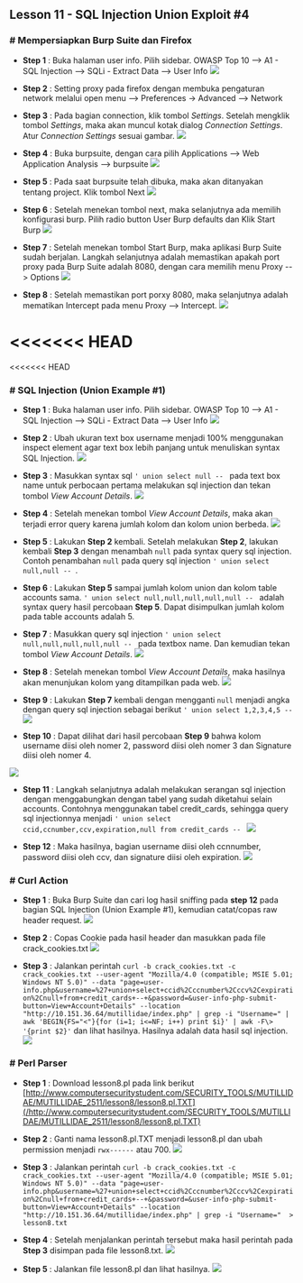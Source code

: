 Lesson 11 - SQL Injection Union Exploit #4
-------

### # Mempersiapkan Burp Suite dan Firefox

- **Step 1** : Buka halaman user info. Pilih sidebar. OWASP Top 10 --> A1 - SQL Injection --> SQLi - Extract Data --> User Info
![](/assets/lesson-7/VirtualBox_kali_19_12_2017_03_01_34.png)


-  **Step 2** : Setting proxy pada firefox dengan membuka pengaturan network melalui open menu --> Preferences -> Advanced --> Network

- **Step 3** : Pada bagian connection, klik tombol _Settings_. Setelah mengklik tombol _Settings_, maka akan muncul kotak dialog _Connection Settings_. Atur _Connection Settings_ sesuai gambar.
![](/assets/lesson-7/VirtualBox_kali_19_12_2017_16_06_35.png)

- **Step 4** : Buka burpsuite, dengan cara pilih Applications --> Web Application Analysis --> burpsuite
![](/assets/lesson-7/VirtualBox_kali_19_12_2017_16_10_12.png)


 - **Step 5** : Pada saat burpsuite telah dibuka, maka akan ditanyakan tentang project. Klik tombol Next 
 ![](/assets/lesson-7/VirtualBox_kali_19_12_2017_16_24_51.png)
 
 - **Step 6** : Setelah menekan tombol next, maka selanjutnya ada memilih konfigurasi burp. Pilih radio button User Burp defaults dan Klik Start Burp
 ![](/assets/lesson-7/VirtualBox_kali_19_12_2017_16_26_28.png)
 
 - **Step 7** : Setelah menekan tombol Start Burp, maka aplikasi Burp Suite sudah berjalan. Langkah selanjutnya adalah memastikan apakah port proxy pada Burp Suite adalah 8080, dengan cara memilih menu Proxy --> Options
 ![](/assets/lesson-7/VirtualBox_kali_19_12_2017_16_31_58.png)
 
 - **Step 8** : Setelah memastikan port porxy 8080, maka selanjutnya adalah mematikan Intercept pada menu Proxy --> Intercept.
 ![](/assets/lesson-7/VirtualBox_kali_19_12_2017_16_34_07.png)
 
 
<<<<<<< HEAD
=======
<<<<<<< HEAD
### # SQL Injection (Union Example #1)
 
 - **Step 1** : Buka halaman user info. Pilih sidebar. OWASP Top 10 --> A1 - SQL Injection --> SQLi - Extract Data --> User Info
![](/assets/lesson-7/VirtualBox_kali_19_12_2017_03_01_34.png)


- **Step 2** : Ubah ukuran text box username menjadi 100% menggunakan inspect element agar text box lebih panjang untuk menuliskan syntax SQL Injection.
![](/assets/lesson-8/VirtualBox_kali_19_12_2017_20_37_43.png)

- **Step 3** : Masukkan syntax sql `' union select null -- ` pada text box name untuk perbocaan pertama melakukan sql injection dan tekan tombol _View Account Details_.
 ![](/assets/lesson-8/VirtualBox_kali_19_12_2017_20_40_50.png)
 
- **Step 4** : Setelah menekan tombol _View Account Details_, maka akan terjadi error query karena jumlah kolom dan kolom union berbeda.
![](/assets/lesson-8/VirtualBox_kali_19_12_2017_20_44_12.png)

- **Step 5** : Lakukan **Step 2** kembali. Setelah melakukan **Step 2**, lakukan kembali **Step 3** dengan menambah `null` pada syntax query sql injection. Contoh penambahan `null` pada query sql injection `' union select null,null -- `.

- **Step 6** :  Lakukan **Step 5** sampai jumlah kolom union dan kolom table accounts sama. `' union select null,null,null,null,null -- ` adalah syntax query hasil percobaan **Step 5**. Dapat disimpulkan jumlah kolom pada table accounts adalah 5.

- **Step 7** : Masukkan query sql injection `' union select null,null,null,null,null -- ` pada textbox name. Dan kemudian tekan tombol _View Account Details_.
![](/assets/lesson-8/VirtualBox_kali_19_12_2017_20_56_23.png)

- **Step 8** : Setelah menekan tombol _View Account Details_, maka hasilnya akan menunjukan kolom yang ditampilkan pada web.
![](/assets/lesson-8/VirtualBox_kali_19_12_2017_20_58_23.png)

- **Step 9** : Lakukan **Step 7** kembali dengan mengganti `null` menjadi angka dengan query sql injection sebagai berikut `' union select 1,2,3,4,5 -- `
 ![](/assets/lesson-8/VirtualBox_kali_19_12_2017_21_03_20.png)
 
- **Step 10** : Dapat dilihat dari hasil percobaan **Step 9** bahwa kolom username diisi oleh nomer 2, password diisi oleh nomer 3 dan Signature diisi oleh nomer 4.
 
 ![](/assets/lesson-8/VirtualBox_kali_19_12_2017_21_04_19.png)

- **Step 11** : Langkah selanjutnya adalah melakukan serangan sql injection dengan menggabungkan dengan tabel yang sudah diketahui selain accounts. Contohnya menggunakan tabel credit_cards, sehingga query sql injectionnya menjadi `' union select ccid,ccnumber,ccv,expiration,null from credit_cards -- `
 ![](/assets/lesson-8/VirtualBox_kali_19_12_2017_21_10_49.png)
 
- **Step 12** : Maka hasilnya, bagian username diisi oleh ccnnumber, password diisi oleh ccv, dan signature diisi oleh expiration. 
 ![](/assets/lesson-8/VirtualBox_kali_19_12_2017_21_12_04.png)
 

### # Curl Action
- **Step 1** : Buka Burp Suite dan cari log hasil sniffing pada **step 12** pada bagian SQL Injection (Union Example #1), kemudian catat/copas raw header request.
![](/assets/lesson-8/VirtualBox_kali_19_12_2017_21_17_58.png)

- **Step 2** : Copas Cookie pada hasil header dan masukkan pada file crack_cookies.txt
 ![](/assets/lesson-8/VirtualBox_kali_19_12_2017_21_21_02.png)
 
- **Step 3** : Jalankan perintah 
`curl -b crack_cookies.txt -c crack_cookies.txt --user-agent "Mozilla/4.0 (compatible; MSIE 5.01; Windows NT 5.0)" --data "page=user-info.php&username=%27+union+select+ccid%2Cccnumber%2Cccv%2Cexpiration%2Cnull+from+credit_cards+--+&password=&user-info-php-submit-button=View+Account+Details" --location "http://10.151.36.64/mutillidae/index.php" | grep -i "Username=" | awk 'BEGIN{FS="<"}{for (i=1; i<=NF; i++) print $i}' | awk -F\> '{print $2}'` 
dan lihat hasilnya. Hasilnya adalah data hasil sql injection.
 ![](/assets/lesson-8/VirtualBox_kali_19_12_2017_21_23_28.png)
 
### # Perl Parser
- **Step 1** : Download lesson8.pl pada link berikut [http://www.computersecuritystudent.com/SECURITY_TOOLS/MUTILLIDAE/MUTILLIDAE_2511/lesson8/lesson8.pl.TXT](/http://www.computersecuritystudent.com/SECURITY_TOOLS/MUTILLIDAE/MUTILLIDAE_2511/lesson8/lesson8.pl.TXT)
- **Step 2** : Ganti nama lesson8.pl.TXT menjadi lesson8.pl dan ubah permission menjadi `rwx------` atau 700.
 ![](/assets/lesson-8/VirtualBox_kali_19_12_2017_21_39_29.png)
- **Step 3** : Jalankan perintah 
`curl -b crack_cookies.txt -c crack_cookies.txt --user-agent "Mozilla/4.0 (compatible; MSIE 5.01; Windows NT 5.0)" --data "page=user-info.php&username=%27+union+select+ccid%2Cccnumber%2Cccv%2Cexpiration%2Cnull+from+credit_cards+--+&password=&user-info-php-submit-button=View+Account+Details" --location "http://10.151.36.64/mutillidae/index.php" | grep -i "Username="  > lesson8.txt`

- **Step 4** : Setelah menjalankan perintah tersebut maka hasil perintah pada **Step 3** disimpan pada file lesson8.txt.
 ![](/assets/lesson-8/VirtualBox_kali_19_12_2017_21_42_37.png)
- **Step 5** : Jalankan file lesson8.pl dan lihat hasilnya.
 ![](/assets/lesson-8/VirtualBox_kali_19_12_2017_21_43_37.png)

